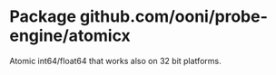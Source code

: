 # Package github.com/ooni/probe-engine/atomicx

Atomic int64/float64 that works also on 32 bit platforms.
